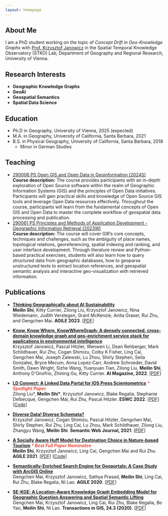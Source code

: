 ```yaml
---
layout: homepage
---
```


## About Me

I am a PhD student working on the topic of _Concept Drift in Geo-Knowledge Graphs_ with [Prof. Krzysztof Janowicz](https://www.univie.ac.at/en/research/research-overview/neue-professuren-ab-2020/detailansicht-en/artikel/univ-prof-dr-krzysztof-janowicz/#) in the Spatial Temporal Knowledge Observatory (STKO) Lab, Department of Geography and Regional Research, University of Vienna. 

## Research Interests

- **Geographic Knowledge Graphs**
- **GeoAI**
- **Geospatial Semantics** 
- **Spatial Data Science** 


## Education

- Ph.D in Geography, University of Vienna, 2025 (expected)
- M.A. in Geography, University of California, Santa Barbara, 2021
- B.S. in Physical Geography, University of California, Santa Barbara, 2018
  * Minor in German Studies
 
## Teaching
  - [290006 PS Open GIS and Open Data in Geoinformation (2024S)](https://ufind.univie.ac.at/en/course.html?lv=290006&semester=2024S)
    <br>
    **Course description:** The course provides participants with an in-depth exploration of Open Source software within the realm of Geographic Information Systems (GIS) and the principles of Open Data initiatives. Participants will gain practical skills and knowledge of Open Source GIS tools and leverage Open Data resources effectively. Throughout the course, participants will learn from the fundamental concepts of Open GIS and Open Data to master the complete workflow of geospatial data processing and publication.
 - [290061 PS Principles and Methods of Application Development - Geographic Information Retrieval (2023W)](https://ufind.univie.ac.at/en/course.html?lv=290061&semester=2023W)
   <br>
   **Course description:** The course will cover GIR’s core concepts, techniques and challenges, such as the ambiguity of place names, topological relations, georeferencing, spatial indexing and ranking, and user interface development. Through literature review and Python-based practical exercises, students will also learn how to query structured data from geographic databases, how to geoparse unstructured texts to extract location references, and geospatial semantic analysis and interactive geo-visualization with retrieved information.
 

## Publications
- **[Thinking Geographically about AI Sustainability](https://agile-giss.copernicus.org/articles/4/42/2023/)**
  <br>
  **Meilin Shi**, Kitty Currier,  Zilong Liu, Krzysztof Janowicz, Nina Wiedemann, Judith Verstegen, Grant McKenzie, Anita Graser, Rui Zhu, and Gengchen Mai. **AGILE 2023**.
  [[PDF](https://agile-giss.copernicus.org/articles/4/42/2023/agile-giss-4-42-2023.pdf)]
  
- **[Know, Know Where, KnowWhereGraph: A densely connected, cross‐domain knowledge graph and geo‐enrichment service stack for applications in environmental intelligence](https://onlinelibrary.wiley.com/doi/full/10.1002/aaai.12043)**
  <br>
  Krzysztof Janowicz, Pascal Hitzler, Wenwen Li, Dean Rehberger, Mark Schildhauer, Rui Zhu, Cogan Shimizu, Colby K Fisher, Ling Cai, Gengchen Mai, Joseph Zalewski, Lu Zhou, Shirly Stephen, Seila Gonzalez, Bryce Mecum, Anna Lopez‐Carr, Andrew Schroeder, David Smith, Dawn Wright, Sizhe Wang, Yuanyuan Tian, Zilong Liu, **Meilin Shi**, Anthony D'Onofrio, Zhining Gu, Kitty Currier. **AI Magazine, 2022**. [[PDF](https://onlinelibrary.wiley.com/doi/pdf/10.1002/aaai.12043)]
  
- **[LD Connect: A Linked Data Portal for IOS Press Scientometrics](https://link.springer.com/chapter/10.1007/978-3-031-06981-9_19) <strong><i style="color:#e74d3c"> \* Spotlight Paper </i></strong>**
  <br>
  Zilong Liu*, **Meilin Shi\***, Krzysztof Janowicz, Blake Regalia, Stephanie Delbecque, Gengchen Mai, Rui Zhu, Pascal Hitzler. **ESWC 2022**. [[PDF](https://link.springer.com/content/pdf/10.1007/978-3-031-06981-9_19.pdf)] [[Code](https://github.com/stko-lab/LD-Connect)]
  
- **[Diverse Data! Diverse Schemata?](http://www.semantic-web-journal.net/content/diverse-data-diverse-schemata)**
  <br> 
  Krzysztof Janowicz, Cogan Shimizu, Pascal Hitzler, Gengchen Mai, Shirly Stephen, Rui Zhu, Ling Cai, Lu Zhou, Mark Schildhauer, Zilong Liu, Zhangyu Wang, **Meilin Shi**. **Semantic Web Journal, 2021**.
  [[PDF](http://www.semantic-web-journal.net/system/files/swj2953.pdf)]

- **[A Socially Aware Huff Model for Destination Choice in Nature-based Tourism](https://agile-giss.copernicus.org/articles/2/14/2021/) <strong><i style="color:#e74d3c"> \* Best Full Paper Nominatee </i></strong>**
  <br>
  **Meilin Shi**, Krzysztof Janowicz, Ling Cai, Gengchen Mai and Rui Zhu. **AGILE 2021**.
  [[PDF](https://agile-giss.copernicus.org/articles/2/14/2021/agile-giss-2-14-2021.pdf)] [[Code](https://github.com/meilinshi/Socially-aware-Huff-model)] 
  
- **[Semantically-Enriched Search Engine for Geoportals: A Case Study with ArcGIS Online](https://agile-giss.copernicus.org/articles/1/13/2020/)**
  <br>
  Gengchen Mai, Krzysztof Janowicz, Sathya Prasad, **Meilin Shi**, Ling Cai, Rui Zhu, Blake Regalia, Ni Lao. **AGILE 2020**.
  [[PDF](https://agile-giss.copernicus.org/articles/1/13/2020/agile-giss-1-13-2020.pdf)] 

- **[SE-KGE: A Location-Aware Knowledge Graph Embedding Model for Geographic Question Answering and Spatial Semantic Lifting](https://onlinelibrary.wiley.com/doi/full/10.1111/tgis.12629)**
  <br>
  Gengchen Mai, Krzysztof Janowicz, Ling Cai, Rui Zhu, Blake Regalia, Bo Yan, **Meilin Shi**, Ni Lao. **Transactions in GIS, 24.3 (2020)**.
  [[PDF](https://onlinelibrary.wiley.com/doi/epdf/10.1111/tgis.12629)]


